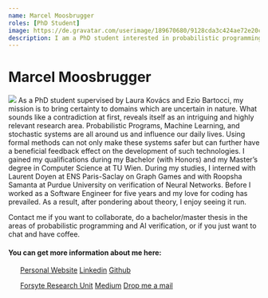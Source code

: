 ```yaml
---
name: Marcel Moosbrugger
roles: [PhD Student]
image: https://de.gravatar.com/userimage/189670680/9128cda3c424ae72e20c00d1fa57ea9a?size=512
description: I am a PhD student interested in probabilistic programming, almost-sure termination and spec-consistent AI. 
---
```


# Marcel Moosbrugger

<img class="main-image" src="https://secure.gravatar.com/avatar/e01fe4a25e70a25ba6863e740b5ca237?size=400" />
As a PhD student supervised by Laura Kovács and Ezio Bartocci, my mission is to bring certainty to domains which are
uncertain in nature. What sounds like a contradiction at first, reveals itself as an intriguing and highly relevant
research area. Probabilistic Programs, Machine Learning, and stochastic systems are all around us and influence
our daily lives. Using formal methods can not only make these systems safer but can further have a beneficial
feedback effect on the development of such technologies. I gained my qualifications during my Bachelor (with Honors)
and my Master’s degree in Computer Science at TU Wien. During my studies, I interned with Laurent Doyen at
ENS Paris-Saclay on Graph Games and with Roopsha Samanta at Purdue University on verification of Neural Networks.
Before I worked as a Software Engineer for five years and my love for coding has prevailed. As a result,
after pondering about theory, I enjoy seeing it run.

Contact me if you want to collaborate, do a bachelor/master thesis in the areas of probabilistic programming and
AI verification, or if you just want to chat and have coffee.

#### You can get more information about me here:
<div class="container">
    <div class="row">
        <div class="col-sm">
            <ul class="list-group">
              <a class="list-group-item list-group-item-action" href="https://marcelmoos.com/">Personal Website</a>
              <a class="list-group-item list-group-item-action" href="https://linkedin.com/in/marcel-moosbrugger">Linkedin</a>
              <a class="list-group-item list-group-item-action" href="https://github.com/mmsbrggr">Github</a>
            </ul>
        </div>
        <div class="col-sm">
            <ul class="list-group">
              <a class="list-group-item list-group-item-action" href="https://forsyte.at/people/moosbrugger/">Forsyte Research Unit</a>
              <a class="list-group-item list-group-item-action" href="https://medium.com/@mmsbrggr">Medium</a>
              <a class="list-group-item list-group-item-action" href="javascript:redirectEmail('marcel', 'moosbrugger', 'tuwien.ac.at');">Drop me a mail</a>
            </ul>
        </div>
    </div>
</div>